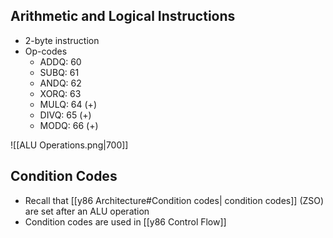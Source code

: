 ## Arithmetic and Logical Instructions
- 2-byte instruction
- Op-codes
	- ADDQ: 60
	- SUBQ: 61
	- ANDQ: 62
	- XORQ: 63
	- MULQ: 64 (+)
	- DIVQ: 65 (+)
	- MODQ: 66 (+)

![[ALU Operations.png|700]]


## Condition Codes
- Recall that [[y86 Architecture#Condition codes| condition codes]] (ZSO) are set after an ALU operation
- Condition codes are used in [[y86 Control Flow]]